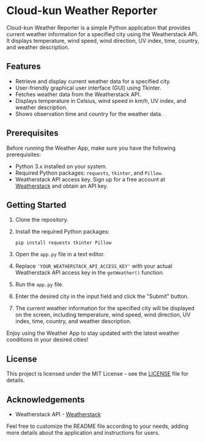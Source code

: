 # Cloud-kun Weather Reporter

Cloud-kun Weather Reporter is a simple Python application that provides current weather information for a specified city using the Weatherstack API. It displays temperature, wind speed, wind direction, UV index, time, country, and weather description.

## Features

- Retrieve and display current weather data for a specified city.
- User-friendly graphical user interface (GUI) using Tkinter.
- Fetches weather data from the Weatherstack API.
- Displays temperature in Celsius, wind speed in km/h, UV index, and weather description.
- Shows observation time and country for the weather data.

## Prerequisites

Before running the Weather App, make sure you have the following prerequisites:

- Python 3.x installed on your system.
- Required Python packages: `requests`, `tkinter`, and `Pillow`.
- Weatherstack API access key. Sign up for a free account at [Weatherstack](https://weatherstack.com/) and obtain an API key.

## Getting Started

1. Clone the repository.

2. Install the required Python packages:

   ```
   pip install requests tkinter Pillow
   ```

3. Open the `app.py` file in a text editor.

4. Replace `'YOUR_WEATHERSTACK_API_ACCESS_KEY'` with your actual Weatherstack API access key in the `getWeather()` function.

5. Run the `app.py` file.

6. Enter the desired city in the input field and click the "Submit" button.

7. The current weather information for the specified city will be displayed on the screen, including temperature, wind speed, wind direction, UV index, time, country, and weather description.

Enjoy using the Weather App to stay updated with the latest weather conditions in your desired cities!

## License

This project is licensed under the MIT License - see the [LICENSE](LICENSE) file for details.

## Acknowledgements

- Weatherstack API - [Weatherstack](https://weatherstack.com/)

Feel free to customize the README file according to your needs, adding more details about the application and instructions for users.
